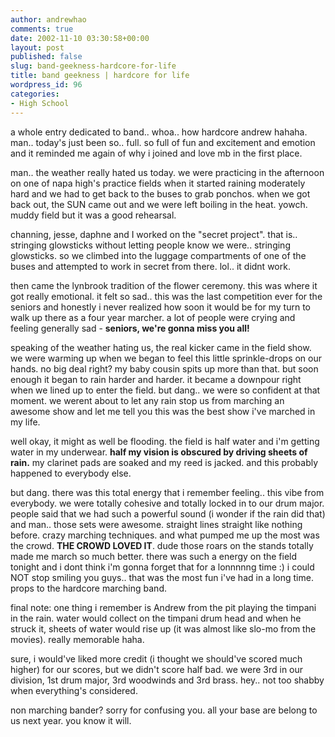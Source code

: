 ```yaml
---
author: andrewhao
comments: true
date: 2002-11-10 03:30:58+00:00
layout: post
published: false
slug: band-geekness-hardcore-for-life
title: band geekness | hardcore for life
wordpress_id: 96
categories:
- High School
---
```


a whole entry dedicated to band.. whoa.. how hardcore andrew hahaha. man.. today's just been so.. full. so full of fun and excitement and emotion and it reminded me again of why i joined and love mb in the first place.

man.. the weather really hated us today. we were practicing in the afternoon on one of napa high's practice fields when it started raining moderately hard and we had to get back to the buses to grab ponchos. when we got back out, the SUN came out and we were left boiling in the heat. yowch. muddy field but it was a good rehearsal.

channing, jesse, daphne and I worked on the "secret project". that is.. stringing glowsticks without letting people know we were.. stringing glowsticks. so we climbed into the luggage compartments of one of the buses and attempted to work in secret from there. lol.. it didnt work.

then came the lynbrook tradition of the flower ceremony. this was where it got really emotional. it felt so sad.. this was the last competition ever for the seniors and honestly i never realized how soon it would be for my turn to walk up there as a four year marcher. a lot of people were crying and feeling generally sad - **seniors, we're gonna miss you all!**

speaking of the weather hating us, the real kicker came in the field show. we were warming up when we began to feel this little sprinkle-drops on our hands. no big deal right? my baby cousin spits up more than that. but soon enough it began to rain harder and harder. it became a downpour right when we lined up to enter the field. but dang.. we were so confident at that moment. we werent about to let any rain stop us from marching an awesome show and let me tell you this was the best show i've marched in my life.

well okay, it might as well be flooding. the field is half water and i'm getting water in my underwear. **half my vision is obscured by driving sheets of rain.** my clarinet pads are soaked and my reed is jacked. and this probably happened to everybody else.

but dang. there was this total energy that i remember feeling.. this vibe from everybody. we were totally cohesive and totally locked in to our drum major. people said that we had such a powerful sound (i wonder if the rain did that) and man.. those sets were awesome. straight lines straight like nothing before. crazy marching techniques. and what pumped me up the most was the crowd. **THE CROWD LOVED IT**. dude those roars on the stands totally made me march so much better. there was such a energy on the field tonight and i dont think i'm gonna forget that for a lonnnnng time  :) i could NOT stop smiling you guys.. that was the most fun i've had in a long time. props to the hardcore marching band.

final note:
one thing i remember is Andrew from the pit playing the timpani in the rain. water would collect on the timpani drum head and when he struck it, sheets of water would rise up (it was almost like slo-mo from the movies). really memorable haha.

sure, i would've liked more credit (i thought we should've scored much higher) for our scores, but we didn't score half bad. we were 3rd in our division, 1st drum major, 3rd woodwinds and 3rd brass. hey.. not too shabby when everything's considered.

non marching bander? sorry for confusing you. all your base are belong to us next year. you know it will.
